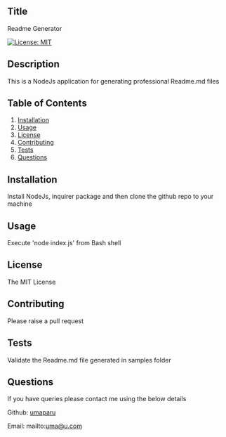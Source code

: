 
  ## Title
  Readme Generator  

  [![License: MIT](https://img.shields.io/badge/License-MIT-yellow.svg)](https://opensource.org/licenses/MIT)
  
  ## Description 
  This is a NodeJs application for generating professional Readme.md files
  
  ## Table of Contents
  1. [Installation](#Installation)
  2. [Usage](#Usage)
  3. [License](#License)
  4. [Contributing](#Contributing)
  5. [Tests](#Tests)
  6. [Questions](#Questions)
  
  ## Installation
  Install NodeJs, inquirer package and then clone the github repo to your machine
  ## Usage
  Execute 'node index.js'  from Bash shell 
  ## License
 
  The MIT License 
  ## Contributing
  Please raise a pull request
  ## Tests
  Validate the Readme.md file generated in samples folder
  ## Questions  
  If you have queries please contact me using the below details  

  Github: <a href=https://github.com/umaparu>umaparu</a> 

  Email: mailto:uma@u.com
  

